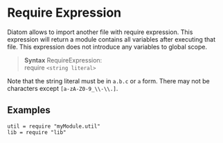 # Require Expression

Diatom allows to import another file with require expression. This expression will return a module contains all variables after executing that file. This expression does not introduce any variables to global scope.

> **Syntax**
> RequireExpression:  
> require `<string literal>`

Note that the string literal must be in `a.b.c` or `a` form. There may not be characters except `[a-zA-Z0-9_\\-\\.]`.

## Examples
```diatom
util = require "myModule.util"
lib = require "lib"
```
